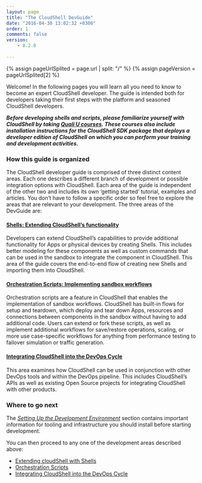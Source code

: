 ```yaml
---
layout: page
title: "The CloudShell DevGuide"
date: "2016-04-30 13:02:32 +0300"
order: 1
comments: false
version:
    - 8.2.0
    
---
```


{% assign pageUrlSplited = page.url | split: "/" %}
{% assign pageVersion = pageUrlSplited[2] %}

Welcome! In the following pages you will learn all you need to know to become an expert CloudShell developer. The guide is intended both for developers taking their first steps with the platform and seasoned CloudShell developers.

_**Before developing shells and scripts, please familiarize yourself with CloudShell by taking [Quali U courses](http://university.quali.com). These courses also include installation instructions for the CloudShell SDK package that deploys a developer edition of CloudShell on which you can perform your training and development activities.**_

### How this guide is organized

The CloudShell developer guide is comprised of three distinct content areas. Each one describes a different branch of development or possible integration options with CloudShell. Each area of the guide is independent of the other two and includes its own ‘getting started’ tutorial, examples and articles. You don’t have to follow a specific order so feel free to explore the areas that are relevant to your development. The three areas of the DevGuide are:

#### [Shells: Extending CloudShell’s functionality]({{site.baseurl}}/shells/{{pageVersion}}/getting-started.html)

Developers can extend CloudShell’s capabilities to provide additional functionality for Apps or physical devices by creating Shells. This includes better modeling for these components as well as custom commands that can be used in the sandbox to integrate the component in CloudShell. This area of the guide covers the end-to-end flow of creating new Shells and importing them into CloudShell.


#### [Orchestration Scripts: Implementing sandbox workflows]({{site.baseurl}}/orchestration/{{pageVersion}}/getting-started.html)

Orchestration scripts are a feature in CloudShell that enables the implementation of sandbox workflows. CloudShell has built-in flows for setup and teardown, which deploy and tear down Apps, resources and connections between components in the sandbox without having to add additional code. Users can extend or fork these scripts, as well as implement additional workflows for save/restore operations, scaling, or more use case-specific workflows for anything from performance testing to failover simulation or traffic generation.


#### [Integrating CloudShell into the DevOps Cycle]({{site.baseurl}}/devops/{{pageVersion}}/devops-integration.html)

This area examines how CloudShell can be used in conjunction with other DevOps tools and within the DevOps pipeline. This includes CloudShell’s APIs as well as existing Open Source projects for integrating CloudShell with other products.

### Where to go next

The _[Setting Up the Development Environment]({{site.baseurl}}/introduction/{{pageVersion}}/setting-up-the-development-ide.html)_ section contains important information for tooling and infrastructure you should install before starting development.

You can then proceed to any one of the development areas described above:

* [Extending cloudShell with Shells]({{site.baseurl}}/shells/{{pageVersion}}/getting-started.html)
* [Orchestration Scripts]({{site.baseurl}}/orchestration/{{pageVersion}}/getting-started.html)
* [Integrating CloudShell into the DevOps Cycle]({{site.baseurl}}/devops/{{pageVersion}}/devops-integration.html)
